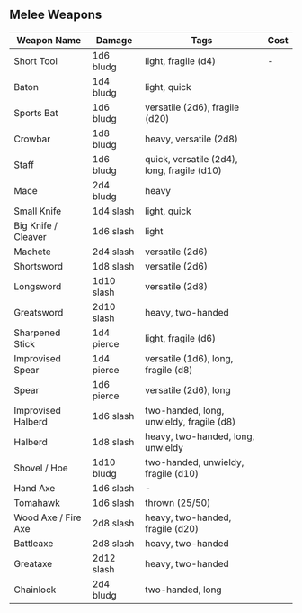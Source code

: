 ## Melee Weapons

| Weapon Name         | Damage     | Tags                                        | Cost |
| ------------------- | ---------- | ------------------------------------------- | ---- |
| Short Tool          | 1d6 bludg  | light, fragile (d4)                         | -    |
| Baton               | 1d4 bludg  | light, quick                                |      |
| Sports Bat          | 1d6 bludg  | versatile (2d6), fragile (d20)              |      |
| Crowbar             | 1d8 bludg  | heavy, versatile (2d8)                      |      |
| Staff               | 1d6 bludg  | quick, versatile (2d4), long, fragile (d10) |      |
| Mace                | 2d4 bludg  | heavy                                       |      |
| Small Knife         | 1d4 slash  | light, quick                                |      |
| Big Knife / Cleaver | 1d6 slash  | light                                       |      |
| Machete             | 2d4 slash  | versatile (2d6)                             |      |
| Shortsword          | 1d8 slash  | versatile (2d6)                             |      |
| Longsword           | 1d10 slash | versatile (2d8)                             |      |
| Greatsword          | 2d10 slash | heavy, two-handed                           |      |
| Sharpened Stick     | 1d4 pierce | light, fragile (d6)                         |      |
| Improvised Spear    | 1d4 pierce | versatile (1d6), long, fragile (d8)         |      |
| Spear               | 1d6 pierce | versatile (2d6), long                       |      |
| Improvised Halberd  | 1d6 slash  | two-handed, long, unwieldy, fragile (d8)    |      |
| Halberd             | 1d8 slash  | heavy, two-handed, long, unwieldy           |      |
| Shovel / Hoe        | 1d10 bludg | two-handed, unwieldy, fragile (d10)         |      |
| Hand Axe            | 1d6 slash  | -                                           |      |
| Tomahawk            | 1d6 slash  | thrown (25/50)                              |      |
| Wood Axe / Fire Axe | 2d8 slash  | heavy, two-handed, fragile (d20)            |      |
| Battleaxe           | 2d8 slash  | heavy, two-handed                           |      |
| Greataxe            | 2d12 slash | heavy, two-handed                           |      |
| Chainlock           | 2d4 bludg  | two-handed, long                            |      |
